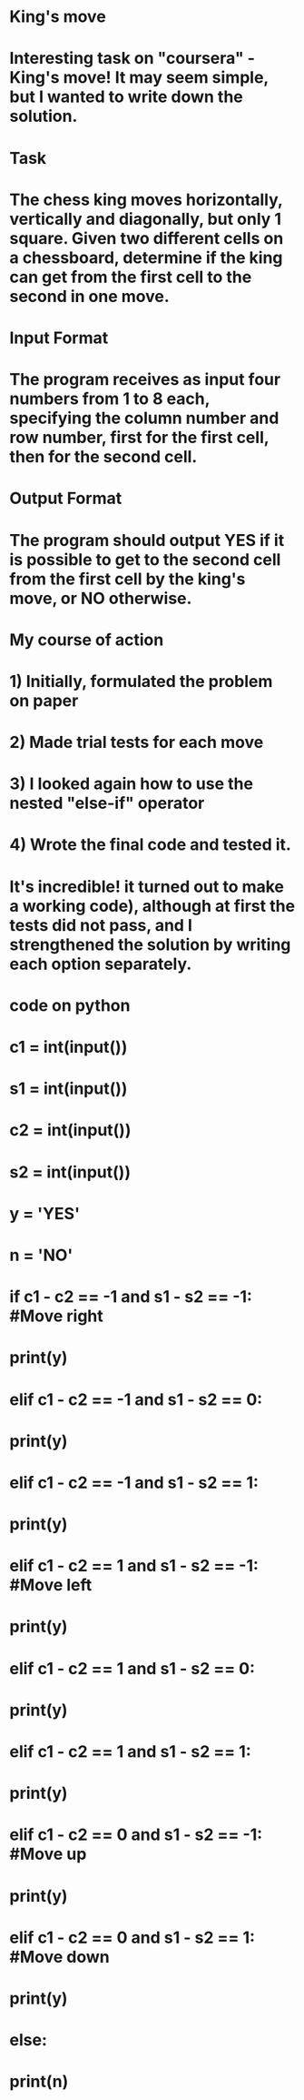# King's move
# Interesting task on "coursera" - King's move! It may seem simple, but I wanted to write down the solution. 
# Task
# The chess king moves horizontally, vertically and diagonally, but only 1 square. Given two different cells on a chessboard, determine if the king can get from the first cell to the second in one move.

# Input Format

# The program receives as input four numbers from 1 to 8 each, specifying the column number and row number, first for the first cell, then for the second cell.

# Output Format

# The program should output YES if it is possible to get to the second cell from the first cell by the king's move, or NO otherwise.

# My course of action
# 1) Initially, formulated the problem on paper 
# 2) Made trial tests for each move 
# 3) I looked again how to use the nested "else-if" operator 
# 4) Wrote the final code and tested it. 
# It's incredible! it turned out to make a working code), although at first the tests did not pass, and I strengthened the solution by writing each option separately.

# code on python
# c1 = int(input())
# s1 = int(input())
# c2 = int(input())
# s2 = int(input())
# y = 'YES'
# n = 'NO'
# if c1 - c2 == -1 and s1 - s2 == -1: #Move right
#    print(y)
# elif c1 - c2 == -1 and s1 - s2 == 0:
#    print(y)
# elif c1 - c2 == -1 and s1 - s2 == 1:
#    print(y)
# elif c1 - c2 == 1 and s1 - s2 == -1: #Move left
#    print(y)
# elif c1 - c2 == 1 and s1 - s2 == 0:
#    print(y)
# elif c1 - c2 == 1 and s1 - s2 == 1:
#    print(y)
# elif c1 - c2 == 0 and s1 - s2 == -1: #Move up
#    print(y)
# elif c1 - c2 == 0 and s1 - s2 == 1: #Move down
#    print(y)
# else:
#    print(n)
